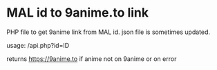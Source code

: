 # MAL id to 9anime.to link
PHP file to get 9anime link from MAL id.
json file is sometimes updated.

usage:
/api.php?id=ID

returns https://9anime.to if anime not on 9anime or on error
